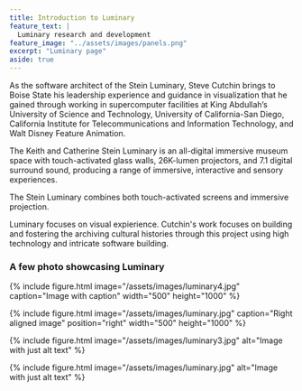 ```yaml
---
title: Introduction to Luminary
feature_text: |
  Luminary research and development
feature_image: "../assets/images/panels.png"
excerpt: "Luminary page"
aside: true
---
```




As the software architect of the Stein Luminary, Steve Cutchin brings to Boise State his leadership experience and guidance in visualization that he gained through working in supercomputer facilities at King Abdullah’s University of Science and Technology, University of California-San Diego, California Institute for Telecommunications and Information Technology, and Walt Disney Feature Animation.

The Keith and Catherine Stein Luminary is an all-digital immersive museum space with touch-activated glass walls, 26K-lumen projectors, and 7.1 digital surround sound, producing a range of immersive, interactive and sensory experiences.

The Stein Luminary combines both touch-activated screens and immersive projection. 

Luminary focuses on visual expierience. Cutchin's work focuses on building and fostering the archiving cultural histories through this project using high technology and intricate software building. 


### A few photo showcasing Luminary 

{% include figure.html image="/assets/images/luminary4.jpg" caption="Image with caption" width="500" height="1000" %}

{% include figure.html image="/assets/images/luminary.jpg" caption="Right aligned image" position="right" width="500" height="1000" %}

{% include figure.html image="/assets/images/luminary3.jpg" alt="Image with just alt text" %}

{% include figure.html image="/assets/images/luminary.jpg" alt="Image with just alt text" %}


